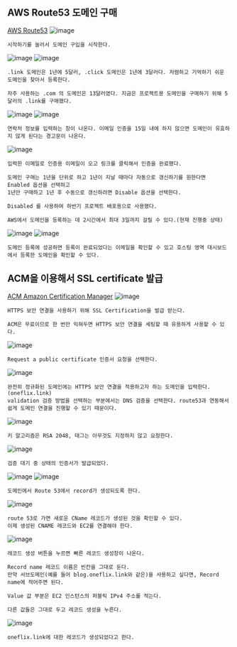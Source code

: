 ## AWS Route53 도메인 구매
[AWS Route53](https://console.aws.amazon.com/route53/v2/home)
![image](https://github.com/chihyeonwon/Domain_HTTPS_Security/assets/58906858/38adde3c-14c8-4f5f-a441-af6a7780f655)
```
시작하기를 눌러서 도메인 구입을 시작한다.
```
![image](https://github.com/chihyeonwon/Domain_HTTPS_Security/assets/58906858/599790ab-7b20-4b59-9518-e8c4061cf7d0)
![image](https://github.com/chihyeonwon/Domain_HTTPS_Security/assets/58906858/e58d0589-2174-4b87-8edb-742922eff710)
```
.link 도메인은 1년에 5달러, .click 도메인은 1년에 3달러다. 저렴하고 기억하기 쉬운 도메인을 찾아서 등록한다.

자주 사용하는 .com 의 도메인은 13달러였다. 지금은 프로젝트용 도메인을 구매하기 위해 5달러의 .link를 구매했다.
```
![image](https://github.com/chihyeonwon/Domain_HTTPS_Security/assets/58906858/11dc3ec1-663e-4d7f-8345-6645ed204011)
![image](https://github.com/chihyeonwon/Domain_HTTPS_Security/assets/58906858/0d99c994-3634-4bec-9156-0c252cd9b879)
```
연락처 정보를 입력하는 창이 나온다. 이메일 인증을 15일 내에 하지 않으면 도메인이 유효하지 않게 된다는 경고문이 나온다.
```
![image](https://github.com/chihyeonwon/Domain_HTTPS_Security/assets/58906858/ba220fb2-eb60-4b6c-9a81-a501a204e242)
```
입력한 이메일로 인증용 이메일이 오고 링크를 클릭해서 인증을 완료했다.

도메인 구매는 1년을 단위로 하고 1년이 지날 때마다 자동으로 갱신하기를 원한다면 Enabled 옵션을 선택하고
1년만 구매하고 1년 후 수동으로 갱신하려면 Disable 옵션을 선택한다.

Disabled 를 사용하여 하반기 프로젝트 배포용으로 사용했다.

AWS에서 도메인을 등록하는 데 2시간에서 최대 3일까지 걸릴 수 있다.(현재 진행중 상태)
```
![image](https://github.com/chihyeonwon/Domain_HTTPS_Security/assets/58906858/03f7a69d-0536-4967-9190-51087a1d30d8)
![image](https://github.com/chihyeonwon/Domain_HTTPS_Security/assets/58906858/5019c5c0-d283-43b9-b69f-178fed46334f)
```
도메인 등록에 성공하면 등록이 완료되었다는 이메일을 확인할 수 있고 호스팅 영역 대시보드에서 등록한 도메인을 확인할 수 있다. 
```
## ACM을 이용해서 SSL certificate 발급
[ACM Amazon Certification Manager](https://console.aws.amazon.com/acm/home)
![image](https://github.com/chihyeonwon/Domain_HTTPS_Security/assets/58906858/fda71277-ded8-4eb5-ae68-cc1554891dd8)
```
HTTPS 보안 연결을 사용하기 위해 SSL Certification을 발급 받는다.

ACM은 무료이므로 한 번만 익혀두면 HTTPS 보안 연결을 세팅할 때 유용하게 사용할 수 있다.
```
![image](https://github.com/chihyeonwon/Domain_HTTPS_Security/assets/58906858/35d9b7e4-ac13-4fed-a538-08b3c1d19be8)
```
Request a public certificate 인증서 요청을 선택한다.
```
![image](https://github.com/chihyeonwon/Domain_HTTPS_Security/assets/58906858/bdf5955e-0dae-4f55-9906-cbac69446807)
```
완전히 정규화된 도메인에는 HTTPS 보안 연결을 적용하고자 하는 도메인을 입력한다.(oneflix.link)
validation 검증 방법을 선택하는 부분에서는 DNS 검증을 선택한다. route53과 연동해서 쉽게 도메인 연결을 진행할 수 있기 때문이다.
```
![image](https://github.com/chihyeonwon/Domain_HTTPS_Security/assets/58906858/47592c15-d64d-46c2-803e-de0c0c2819fa)
```
키 알고리즘은 RSA 2048, 태그는 아무것도 지정하지 않고 요청한다.
```
![image](https://github.com/chihyeonwon/Domain_HTTPS_Security/assets/58906858/d37cf473-1a62-4de2-a6b0-a79855bd7c7b)
```
검증 대기 중 상태의 인증서가 발급되었다. 
```
![image](https://github.com/chihyeonwon/Domain_HTTPS_Security/assets/58906858/6befdf6a-599b-4c1b-ba69-6ebc87b75869)
![image](https://github.com/chihyeonwon/Domain_HTTPS_Security/assets/58906858/28af7a9f-d226-41e7-9297-a3f194e25b19)
```
도메인에서 Route 53에서 record가 생성되도록 한다.
```
![image](https://github.com/chihyeonwon/Domain_HTTPS_Security/assets/58906858/40a94feb-b8af-4e06-94fe-687401de67fa)
```
route 53로 가면 새로운 CName 레코드가 생성된 것을 확인할 수 있다.
이제 생성된 CNAME 레코드와 EC2를 연결해야 한다.
```
![image](https://github.com/chihyeonwon/Domain_HTTPS_Security/assets/58906858/b033f33f-51aa-4f3b-bd4c-79156bfd0697)
```
레코드 생성 버튼을 누르면 빠른 레코드 생성창이 나온다.

Record name 레코드 이름은 빈칸을 그대로 둔다.
만약 서브도메인(예를 들어 blog.oneflix.link와 같은)을 사용하고 싶다면, Record name에 적어주면 된다.

Value 값 부분은 EC2 인스턴스의 퍼블릭 IPv4 주소를 적는다.

다른 값들은 그대로 두고 레코드 생성을 누른다.
```
![image](https://github.com/chihyeonwon/Domain_HTTPS_Security/assets/58906858/277478d5-2dcb-4baa-9ada-9c31e2cff7b5)
```
oneflix.link에 대한 레코드가 생성되었다고 한다.
```





